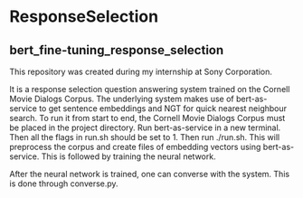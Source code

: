 # ResponseSelection

## bert_fine-tuning_response_selection

This repository was created during my internship at Sony Corporation. 

It is a response selection question answering system trained on the Cornell Movie Dialogs Corpus. The underlying system makes use of bert-as-service to get sentence embeddings and NGT for quick nearest neighbour search.
To run it from start to end, the Cornell Movie Dialogs Corpus must be placed in the project directory. Run bert-as-service in a new terminal. Then all the flags in run.sh should be set to 1. Then run ./run.sh. This will preprocess the corpus and create files of embedding vectors using bert-as-service. This is followed by training the neural network. 

After the neural network is trained, one can converse with the system. This is done through converse.py.
